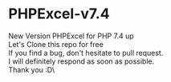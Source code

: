 # PHPExcel-v7.4
New Version PHPExcel for PHP 7.4 up\
Let's Clone this repo for free\
If you find a bug, don't hesitate to pull request. \
I will definitely respond as soon as possible.\
Thank you :D\
